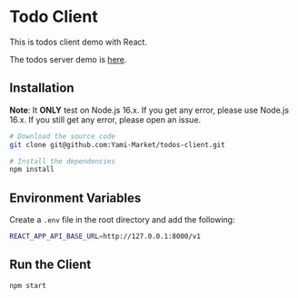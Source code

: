 # Todo Client

This is todos client demo with React.

The todos server demo is [here](https://github.com/Yami-Market/todos-server).

## Installation

**Note**: It **ONLY** test on Node.js 16.x. If you get any error, please use Node.js 16.x. If you still get any error, please open an issue.

```bash
# Download the source code
git clone git@github.com:Yami-Market/todos-client.git

# Install the dependencies
npm install
```

## Environment Variables

Create a `.env` file in the root directory and add the following:

```bash
REACT_APP_API_BASE_URL=http://127.0.0.1:8000/v1
```

## Run the Client

```bash
npm start
```
